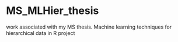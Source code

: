 # MS_MLHier_thesis
work associated with my MS thesis. Machine learning techniques for hierarchical data in R project

